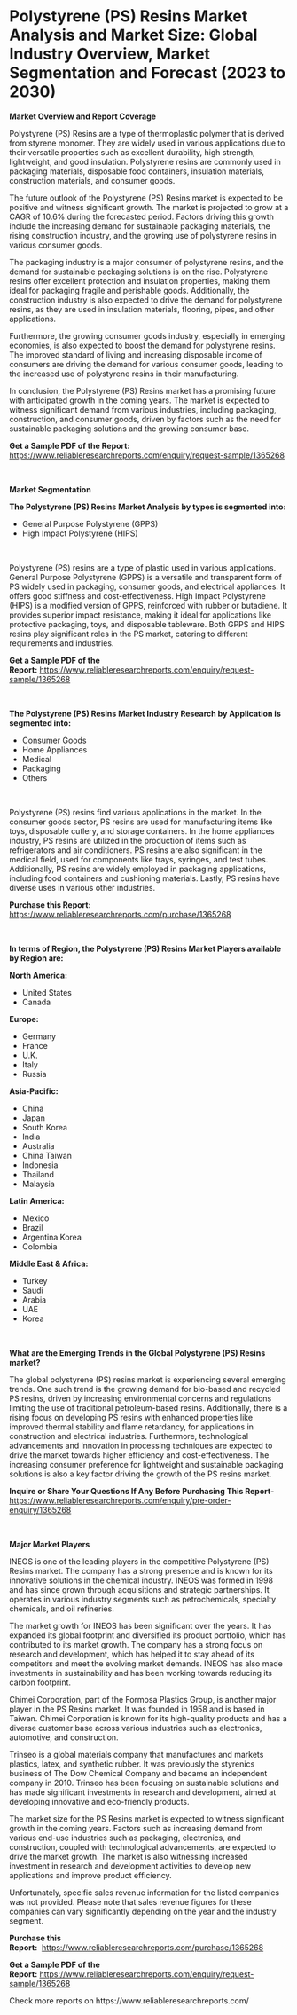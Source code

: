 <p><h1>Polystyrene (PS) Resins Market Analysis and Market Size: Global Industry Overview, Market Segmentation and Forecast (2023 to 2030)</h1></p><p><strong>Market Overview and Report Coverage</strong></p>
<p><p>Polystyrene (PS) Resins are a type of thermoplastic polymer that is derived from styrene monomer. They are widely used in various applications due to their versatile properties such as excellent durability, high strength, lightweight, and good insulation. Polystyrene resins are commonly used in packaging materials, disposable food containers, insulation materials, construction materials, and consumer goods.</p><p>The future outlook of the Polystyrene (PS) Resins market is expected to be positive and witness significant growth. The market is projected to grow at a CAGR of 10.6% during the forecasted period. Factors driving this growth include the increasing demand for sustainable packaging materials, the rising construction industry, and the growing use of polystyrene resins in various consumer goods.</p><p>The packaging industry is a major consumer of polystyrene resins, and the demand for sustainable packaging solutions is on the rise. Polystyrene resins offer excellent protection and insulation properties, making them ideal for packaging fragile and perishable goods. Additionally, the construction industry is also expected to drive the demand for polystyrene resins, as they are used in insulation materials, flooring, pipes, and other applications.</p><p>Furthermore, the growing consumer goods industry, especially in emerging economies, is also expected to boost the demand for polystyrene resins. The improved standard of living and increasing disposable income of consumers are driving the demand for various consumer goods, leading to the increased use of polystyrene resins in their manufacturing.</p><p>In conclusion, the Polystyrene (PS) Resins market has a promising future with anticipated growth in the coming years. The market is expected to witness significant demand from various industries, including packaging, construction, and consumer goods, driven by factors such as the need for sustainable packaging solutions and the growing consumer base.</p></p>
<p><strong>Get a Sample PDF of the Report:</strong> <a href="https://www.reliableresearchreports.com/enquiry/request-sample/1365268">https://www.reliableresearchreports.com/enquiry/request-sample/1365268</a></p>
<p>&nbsp;</p>
<p><strong>Market Segmentation</strong></p>
<p><strong>The Polystyrene (PS) Resins Market Analysis by types is segmented into:</strong></p>
<p><ul><li>General Purpose Polystyrene (GPPS)</li><li>High Impact Polystyrene (HIPS)</li></ul></p>
<p>&nbsp;</p>
<p><p>Polystyrene (PS) resins are a type of plastic used in various applications. General Purpose Polystyrene (GPPS) is a versatile and transparent form of PS widely used in packaging, consumer goods, and electrical appliances. It offers good stiffness and cost-effectiveness. High Impact Polystyrene (HIPS) is a modified version of GPPS, reinforced with rubber or butadiene. It provides superior impact resistance, making it ideal for applications like protective packaging, toys, and disposable tableware. Both GPPS and HIPS resins play significant roles in the PS market, catering to different requirements and industries.</p></p>
<p><strong>Get a Sample PDF of the Report:</strong>&nbsp;<a href="https://www.reliableresearchreports.com/enquiry/request-sample/1365268">https://www.reliableresearchreports.com/enquiry/request-sample/1365268</a></p>
<p>&nbsp;</p>
<p><strong>The Polystyrene (PS) Resins Market Industry Research by Application is segmented into:</strong></p>
<p><ul><li>Consumer Goods</li><li>Home Appliances</li><li>Medical</li><li>Packaging</li><li>Others</li></ul></p>
<p>&nbsp;</p>
<p><p>Polystyrene (PS) resins find various applications in the market. In the consumer goods sector, PS resins are used for manufacturing items like toys, disposable cutlery, and storage containers. In the home appliances industry, PS resins are utilized in the production of items such as refrigerators and air conditioners. PS resins are also significant in the medical field, used for components like trays, syringes, and test tubes. Additionally, PS resins are widely employed in packaging applications, including food containers and cushioning materials. Lastly, PS resins have diverse uses in various other industries.</p></p>
<p><strong>Purchase this Report:</strong>&nbsp; <a href="https://www.reliableresearchreports.com/purchase/1365268">https://www.reliableresearchreports.com/purchase/1365268</a></p>
<p>&nbsp;</p>
<p><strong>In terms of Region, the Polystyrene (PS) Resins Market Players available by Region are:</strong></p>
<p>
    <p> <strong> North America: </strong>
        <ul>
            <li>United States</li>
            <li>Canada</li>
        </ul>
        </p> 
    <p> <strong> Europe: </strong>
        <ul>
            <li>Germany</li>
            <li>France</li>
            <li>U.K.</li>
            <li>Italy</li>
            <li>Russia</li>
        </ul>
        </p> 
    <p> <strong> Asia-Pacific: </strong>
        <ul>
            <li>China</li>
            <li>Japan</li>
            <li>South Korea</li>
            <li>India</li>
            <li>Australia</li>
            <li>China Taiwan</li>
            <li>Indonesia</li>
            <li>Thailand</li>
            <li>Malaysia</li>
        </ul>
        </p> 
    <p> <strong> Latin America: </strong>
        <ul>
            <li>Mexico</li>
            <li>Brazil</li>
            <li>Argentina Korea</li>
            <li>Colombia</li>
        </ul>
        </p> 
    <p> <strong> Middle East & Africa: </strong>
        <ul>
            <li>Turkey</li>
            <li>Saudi</li>
            <li>Arabia</li>
            <li>UAE</li>
            <li>Korea</li>
        </ul>
    </p>
    </p>
<p>&nbsp;</p>
<p><strong>What are the Emerging Trends in the Global Polystyrene (PS) Resins market?</strong></p>
<p><p>The global polystyrene (PS) resins market is experiencing several emerging trends. One such trend is the growing demand for bio-based and recycled PS resins, driven by increasing environmental concerns and regulations limiting the use of traditional petroleum-based resins. Additionally, there is a rising focus on developing PS resins with enhanced properties like improved thermal stability and flame retardancy, for applications in construction and electrical industries. Furthermore, technological advancements and innovation in processing techniques are expected to drive the market towards higher efficiency and cost-effectiveness. The increasing consumer preference for lightweight and sustainable packaging solutions is also a key factor driving the growth of the PS resins market.</p></p>
<p><strong>Inquire or Share Your Questions If Any Before Purchasing This Report</strong>- <a href="https://www.reliableresearchreports.com/enquiry/pre-order-enquiry/1365268">https://www.reliableresearchreports.com/enquiry/pre-order-enquiry/1365268</a></p>
<p>&nbsp;</p>
<p><strong>Major Market Players</strong></p>
<p><p>INEOS is one of the leading players in the competitive Polystyrene (PS) Resins market. The company has a strong presence and is known for its innovative solutions in the chemical industry. INEOS was formed in 1998 and has since grown through acquisitions and strategic partnerships. It operates in various industry segments such as petrochemicals, specialty chemicals, and oil refineries.</p><p>The market growth for INEOS has been significant over the years. It has expanded its global footprint and diversified its product portfolio, which has contributed to its market growth. The company has a strong focus on research and development, which has helped it to stay ahead of its competitors and meet the evolving market demands. INEOS has also made investments in sustainability and has been working towards reducing its carbon footprint.</p><p>Chimei Corporation, part of the Formosa Plastics Group, is another major player in the PS Resins market. It was founded in 1958 and is based in Taiwan. Chimei Corporation is known for its high-quality products and has a diverse customer base across various industries such as electronics, automotive, and construction.</p><p>Trinseo is a global materials company that manufactures and markets plastics, latex, and synthetic rubber. It was previously the styrenics business of The Dow Chemical Company and became an independent company in 2010. Trinseo has been focusing on sustainable solutions and has made significant investments in research and development, aimed at developing innovative and eco-friendly products.</p><p>The market size for the PS Resins market is expected to witness significant growth in the coming years. Factors such as increasing demand from various end-use industries such as packaging, electronics, and construction, coupled with technological advancements, are expected to drive the market growth. The market is also witnessing increased investment in research and development activities to develop new applications and improve product efficiency.</p><p>Unfortunately, specific sales revenue information for the listed companies was not provided. Please note that sales revenue figures for these companies can vary significantly depending on the year and the industry segment.</p></p>
<p><strong>Purchase this Report:</strong>&nbsp;&nbsp;<a href="https://www.reliableresearchreports.com/purchase/1365268">https://www.reliableresearchreports.com/purchase/1365268</a></p>
<p></p>
<p><strong>Get a Sample PDF of the Report:</strong>&nbsp;<a href="https://www.reliableresearchreports.com/enquiry/request-sample/1365268">https://www.reliableresearchreports.com/enquiry/request-sample/1365268</a></p>
<p>Check more reports on https://www.reliableresearchreports.com/</p>